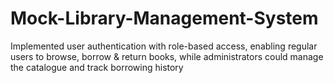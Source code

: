 # Mock-Library-Management-System
Implemented user authentication with role-based access, enabling regular users to browse, borrow &amp; return books, while administrators could manage the catalogue and track borrowing history
